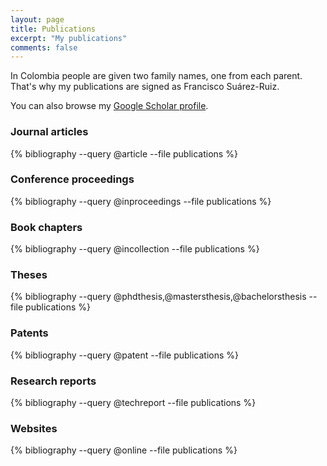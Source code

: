 ```yaml
---
layout: page
title: Publications
excerpt: "My publications"
comments: false
---
```


In Colombia people are given two family names, one from each parent. That's why my publications are signed as Francisco Suárez-Ruiz.

You can also browse my <a href="http://scholar.google.es/citations?user=uXo_Q_IAAAAJ" target="_blank">Google Scholar profile</a>.


### Journal articles

{% bibliography --query @article --file publications %}

### Conference proceedings 

{% bibliography --query @inproceedings --file publications %}

### Book chapters

{% bibliography --query @incollection --file publications %}

### Theses

{% bibliography --query @phdthesis,@mastersthesis,@bachelorsthesis --file publications %}

### Patents

{% bibliography --query @patent --file publications %}

### Research reports

{% bibliography --query @techreport --file publications %}

### Websites

{% bibliography --query @online --file publications %}

